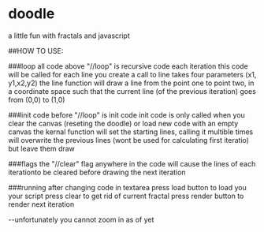 # doodle
a little fun with fractals and javascript

##HOW TO USE:

###loop
all code above "//loop" is recursive code
each iteration this code will be called for each line you create
a call to line takes four parameters (x1, y1,x2,y2)
the line function will draw a line from the point one to point two, in a coordinate space such that the current line (of the previous iteration) goes from (0,0) to (1,0)

###init
code before "//loop" is init code
init code is only called when you clear the canvas (reseting the doodle) or load new code with an empty canvas
the kernal function will set the starting lines, calling it multible times will overwrite the previous lines (wont be used for calculating first iteratio) but leave them draw

###flags
the "//clear" flag anywhere in the code will cause the lines of each iterationto be cleared before drawing the next iteration

###running
after changing code in textarea press load button to load you your script
press clear to get rid of current fractal
press render button to render next iteration
 
--unfortunately you cannot zoom in as of yet 
